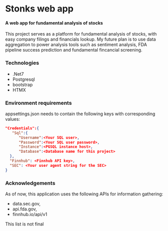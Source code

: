 # Stonks web app <NAME PENDING>
#### A web app for fundamental analysis of stocks
This project serves as a platform for fundamental analysis of stocks, with easy company filings and financials lookup.
My future plan is to use data aggregation to power analysis tools such as sentiment analysis, FDA pipeline success prediction and fundamental fincancial screening.

### Technologies
- .Net7
- Postgresql
- bootstrap
- HTMX

### Environment requirements
appsettings.json needs to contain the following keys with corresponding values:
```json
"Credentials":{
   "Sql":{
      "Username":<Your SQL user>,
      "Password":<Your SQL user password>,
      "Instance":<PGSQL instance host>,
      "Database":<Database name for this project>
  },
  "Finnhub": <Finnhub API key>,
  "SEC": <Your user agent string for the SEC>
}
```
### Acknowledgements
As of now, this application uses the following APIs for information gathering:

- data.sec.gov,
- api.fda.gov,
- finnhub.io/api/v1

This list is not final

